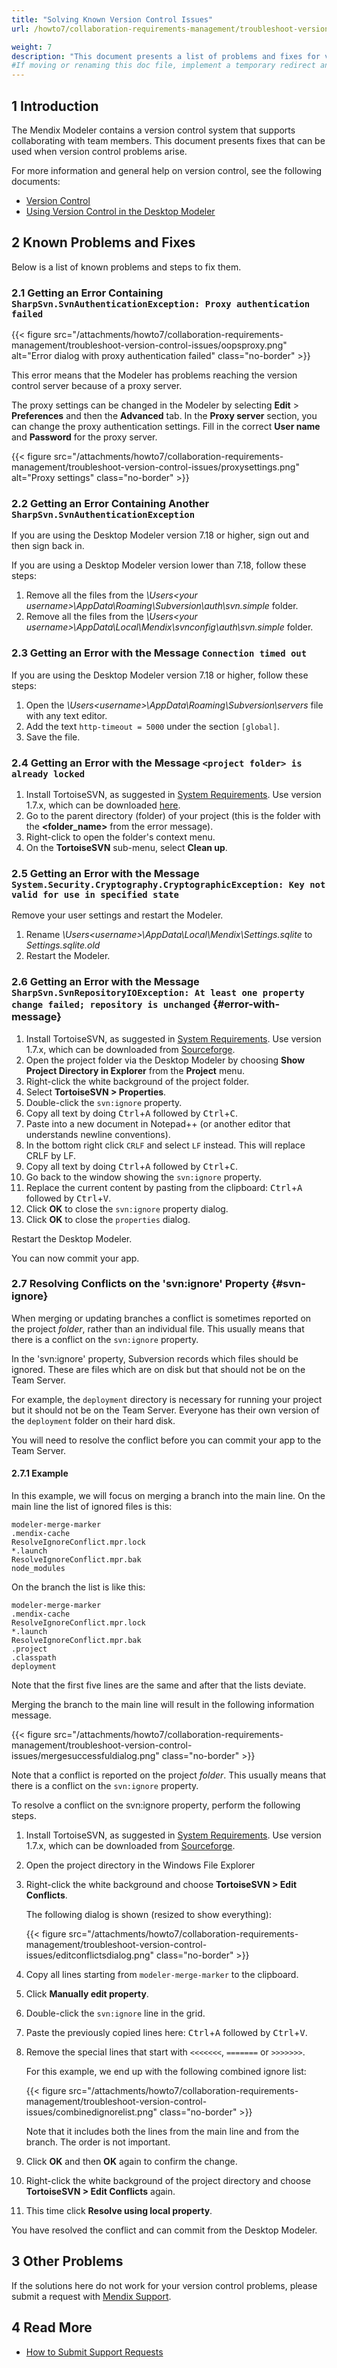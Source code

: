 ```yaml
---
title: "Solving Known Version Control Issues"
url: /howto7/collaboration-requirements-management/troubleshoot-version-control-issues/

weight: 7
description: "This document presents a list of problems and fixes for version control issues."
#If moving or renaming this doc file, implement a temporary redirect and let the respective team know they should update the URL in the product. See Mapping to Products for more details.
---
```


## 1 Introduction

The Mendix Modeler contains a version control system that supports collaborating with team members. This document presents fixes that can be used when version control problems arise.

For more information and general help on version control, see the following documents:

* [Version Control](/refguide7/version-control/)
* [Using Version Control in the Desktop Modeler](/refguide7/using-version-control-in-the-dm/)

## 2 Known Problems and Fixes

Below is a list of known problems and steps to fix them.

### 2.1 Getting an Error Containing `SharpSvn.SvnAuthenticationException: Proxy authentication failed`

{{< figure src="/attachments/howto7/collaboration-requirements-management/troubleshoot-version-control-issues/oopsproxy.png" alt="Error dialog with proxy authentication failed" class="no-border" >}}

This error means that the Modeler has problems reaching the version control server because of a proxy server.

The proxy settings can be changed in the Modeler by selecting **Edit** > **Preferences** and then the **Advanced** tab. In the **Proxy server** section, you can change the proxy authentication settings. Fill in the correct **User name** and **Password** for the proxy server.

{{< figure src="/attachments/howto7/collaboration-requirements-management/troubleshoot-version-control-issues/proxysettings.png" alt="Proxy settings" class="no-border" >}}

### 2.2 Getting an Error Containing Another `SharpSvn.SvnAuthenticationException`

If you are using the Desktop Modeler version 7.18 or higher, sign out and then sign back in.

If you are using a Desktop Modeler version lower than 7.18, follow these steps:

1. Remove all the files from the *\Users\<your username>\AppData\Roaming\Subversion\auth\svn.simple* folder.
2. Remove all the files from the *\Users\<your username>\AppData\Local\Mendix\svnconfig\auth\svn.simple* folder.

### 2.3 Getting an Error with the Message `Connection timed out`

If you are using the Desktop Modeler version 7.18 or higher, follow these steps:

1. Open the *\Users\<username>\AppData\Roaming\Subversion\servers* file with any text editor.
2. Add the text `http-timeout = 5000` under the section `[global]`.
3. Save the file.

### 2.4 Getting an Error with the Message `<project folder> is already locked`

1. Install TortoiseSVN, as suggested in [System Requirements](/refguide7/system-requirements/). Use version 1.7.x, which can be downloaded [here](https://sourceforge.net/projects/tortoisesvn/files/1.7.15/).
2. Go to the parent directory (folder) of your project (this is the folder with the **<folder_name>** from the error message).
3. Right-click to open the folder's context menu.
4. On the **TortoiseSVN** sub-menu, select **Clean up**.

### 2.5 Getting an Error with the Message `System.Security.Cryptography.CryptographicException: Key not valid for use in specified state`

Remove your user settings and restart the Modeler.

1. Rename *\Users\<username>\AppData\Local\Mendix\Settings.sqlite* to *Settings.sqlite.old* 
2. Restart the Modeler.

### 2.6 Getting an Error with the Message `SharpSvn.SvnRepositoryIOException: At least one property change failed; repository is unchanged` {#error-with-message}

1. Install TortoiseSVN, as suggested in [System Requirements](/refguide7/system-requirements/). Use version 1.7.x, which can be downloaded from [Sourceforge](https://sourceforge.net/projects/tortoisesvn/files/1.7.15/).
2. Open the project folder via the Desktop Modeler by choosing **Show Project Directory in Explorer** from the **Project** menu.
3. Right-click the white background of the project folder.
4. Select **TortoiseSVN > Properties**.
5. Double-click the `svn:ignore` property.
6. Copy all text by doing <kbd>Ctrl</kbd>+<kbd>A</kbd> followed by <kbd>Ctrl</kbd>+<kbd>C</kbd>.
7. Paste into a new document in Notepad++ (or another editor that understands newline conventions).
8. In the bottom right click `CRLF` and select `LF` instead. This will replace CRLF by LF.
9. Copy all text by doing <kbd>Ctrl</kbd>+<kbd>A</kbd> followed by <kbd>Ctrl</kbd>+<kbd>C</kbd>.
10. Go back to the window showing the `svn:ignore` property.
11. Replace the current content by pasting from the clipboard: <kbd>Ctrl</kbd>+<kbd>A</kbd> followed by <kbd>Ctrl</kbd>+<kbd>V</kbd>.
12. Click **OK** to close the `svn:ignore` property dialog.
13. Click **OK** to close the `properties` dialog.

Restart the Desktop Modeler.

You can now commit your app.

### 2.7 Resolving Conflicts on the 'svn:ignore' Property {#svn-ignore}

When merging or updating branches a conflict is sometimes reported on the project *folder*, rather than an individual file. This usually means that there is a conflict on the `svn:ignore` property.

In the 'svn:ignore' property, Subversion records which files should be ignored. These are files which are on disk but that should not be on the Team Server.

For example, the `deployment` directory is necessary for running your project but it should not be on the Team Server. Everyone has their own version of the `deployment` folder on their hard disk.

You will need to resolve the conflict before you can commit your app to the Team Server.

#### 2.7.1 Example

In this example, we will focus on merging a branch into the main line. On the main line the list of ignored files is this:

```text
modeler-merge-marker
.mendix-cache
ResolveIgnoreConflict.mpr.lock
*.launch
ResolveIgnoreConflict.mpr.bak
node_modules
```

On the branch the list is like this:

```text
modeler-merge-marker
.mendix-cache
ResolveIgnoreConflict.mpr.lock
*.launch
ResolveIgnoreConflict.mpr.bak
.project
.classpath
deployment
```

Note that the first five lines are the same and after that the lists deviate.

Merging the branch to the main line will result in the following information message.

{{< figure src="/attachments/howto7/collaboration-requirements-management/troubleshoot-version-control-issues/mergesuccessfuldialog.png" class="no-border" >}}

Note that a conflict is reported on the project *folder*. This usually means that there is a conflict on the `svn:ignore` property.

To resolve a conflict on the svn:ignore property, perform the following steps.

1. Install TortoiseSVN, as suggested in [System Requirements](/refguide7/system-requirements/). Use version 1.7.x, which can be downloaded from [Sourceforge](https://sourceforge.net/projects/tortoisesvn/files/1.7.15/).
2. Open the project directory in the Windows File Explorer
3. Right-click the white background and choose **TortoiseSVN > Edit Conflicts**.

    The following dialog is shown (resized to show everything):

    {{< figure src="/attachments/howto7/collaboration-requirements-management/troubleshoot-version-control-issues/editconflictsdialog.png" class="no-border" >}}

4. Copy all lines starting from `modeler-merge-marker` to the clipboard. 
5. Click **Manually edit property**.
6. Double-click the `svn:ignore` line in the grid.
7. Paste the previously copied lines here: <kbd>Ctrl</kbd>+<kbd>A</kbd> followed by <kbd>Ctrl</kbd>+<kbd>V</kbd>.
8. Remove the special lines that start with `<<<<<<<`, `=======` or `>>>>>>>`.

    For this example, we end up with the following combined ignore list:

    {{< figure src="/attachments/howto7/collaboration-requirements-management/troubleshoot-version-control-issues/combinedignorelist.png" class="no-border" >}}

    Note that it includes both the lines from the main line and from the branch. The order is not important.

9. Click **OK** and then **OK** again to confirm the change.
10. Right-click the white background of the project directory and choose **TortoiseSVN > Edit Conflicts** again.
11. This time click **Resolve using local property**.

You have resolved the conflict and can commit from the Desktop Modeler.

## 3 Other Problems

If the solutions here do not work for your version control problems, please submit a request with [Mendix Support](https://support.mendix.com/).

## 4 Read More

* [How to Submit Support Requests](/support/submit-support-request/)
